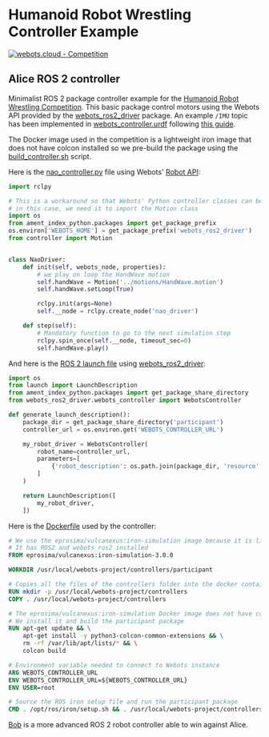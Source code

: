 # Humanoid Robot Wrestling Controller Example

[![webots.cloud - Competition](https://img.shields.io/badge/webots.cloud-Competition-007ACC)][1]

## Alice ROS 2 controller

Minimalist ROS 2 package controller example for the [Humanoid Robot Wrestling Competition](https://github.com/cyberbotics/wrestling).
This basic package control motors using the Webots API provided by the [webots_ros2_driver](https://github.com/cyberbotics/webots_ros2/tree/master/webots_ros2_driver) package. An example `/IMU` topic has been implemented in [webots_controller.urdf](./controllers/participant/resource/webots_controller.urdf) following [this guide](https://github.com/cyberbotics/webots_ros2/wiki/References-Devices).

The Docker image used in the competition is a lightweight iron image that does not have colcon installed so we pre-build the package using the [build_controller.sh](./controllers/build_controller.sh) script.

Here is the [nao_controller.py](./controllers/participant/participant/nao_controller.py) file using Webots' [Robot API](https://cyberbotics.com/doc/reference/robot):

``` Python
import rclpy

# This is a workaround so that Webots' Python controller classes can be used
# in this case, we need it to import the Motion class
import os
from ament_index_python.packages import get_package_prefix
os.environ['WEBOTS_HOME'] = get_package_prefix('webots_ros2_driver')
from controller import Motion


class NaoDriver:
    def init(self, webots_node, properties):
        # we play on loop the HandWave motion
        self.handWave = Motion('../motions/HandWave.motion')
        self.handWave.setLoop(True)

        rclpy.init(args=None)
        self.__node = rclpy.create_node('nao_driver')

    def step(self):
        # Mandatory function to go to the next simulation step
        rclpy.spin_once(self.__node, timeout_sec=0)
        self.handWave.play()
```

And here is the [ROS 2 launch file](./controllers/participant/launch/robot_launch.py) using [webots_ros2_driver](https://github.com/cyberbotics/webots_ros2/tree/master/webots_ros2_driver):

``` Python
import os
from launch import LaunchDescription
from ament_index_python.packages import get_package_share_directory
from webots_ros2_driver.webots_controller import WebotsController

def generate_launch_description():
    package_dir = get_package_share_directory('participant')
    controller_url = os.environ.get('WEBOTS_CONTROLLER_URL')

    my_robot_driver = WebotsController(
        robot_name=controller_url,
        parameters=[
            {'robot_description': os.path.join(package_dir, 'resource', 'webots_controller.urdf')},
        ]
    )

    return LaunchDescription([
        my_robot_driver,
    ])
```

Here is the [Dockerfile](./controllers/Dockerfile) used by the controller:

``` Dockerfile
# We use the eprosima/vulcanexus:iron-simulation image because it is light
# It has ROS2 and webots_ros2 installed
FROM eprosima/vulcanexus:iron-simulation-3.0.0

WORKDIR /usr/local/webots-project/controllers/participant

# Copies all the files of the controllers folder into the docker container
RUN mkdir -p /usr/local/webots-project/controllers
COPY . /usr/local/webots-project/controllers

# The eprosima/vulcanexus:iron-simulation Docker image does not have colcon installed
# We install it and build the participant package
RUN apt-get update && \
    apt-get install -y python3-colcon-common-extensions && \
    rm -rf /var/lib/apt/lists/* && \
    colcon build

# Environment variable needed to connect to Webots instance
ARG WEBOTS_CONTROLLER_URL
ENV WEBOTS_CONTROLLER_URL=${WEBOTS_CONTROLLER_URL}
ENV USER=root

# Source the ROS iron setup file and run the participant package
CMD . /opt/ros/iron/setup.sh && . /usr/local/webots-project/controllers/participant/install/setup.sh && ros2 launch participant robot_launch.py
```

[Bob](https://github.com/cyberbotics/wrestling-bob-ros-2) is a more advanced ROS 2 robot controller able to win against Alice.

[1]: https://webots.cloud/run?version=R2022b&url=https://github.com/cyberbotics/wrestling/blob/main/worlds/wrestling.wbt&type=competition "Leaderboard"
